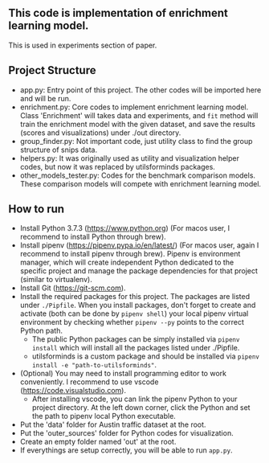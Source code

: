## This code is implementation of enrichment learning model.
This is used in experiments section of paper.

## Project Structure
* app.py: Entry point of this project. The other codes will be imported here and will be run.
* enrichment.py: Core codes to implement enrichment learning model. Class 'Enrichment' will takes data and experiments, and `fit` method will train the enrichment model with the given dataset, and save the results (scores and visualizations) under ./out directory.
* group_finder.py: Not important code, just utility class to find the group structure of snips data.
* helpers.py: It was originally used as utility and visualization helper codes, but now it was replaced by utilsforminds packages.
* other_models_tester.py: Codes for the benchmark comparison models. These comparison models will compete with enrichment learning model.

## How to run
* Install Python 3.7.3 (https://www.python.org) (For macos user, I recommend to install Python through brew).
* Install pipenv (https://pipenv.pypa.io/en/latest/) (For macos user, again I recommend to install pipenv through brew). Pipenv is environment manager, which will create independent Python dedicated to the specific project and manage the package dependencies for that project (similar to virtualenv).
* Install Git (https://git-scm.com).
* Install the required packages for this project. The packages are listed under `./Pipfile`. When you install packages, don't forget to create and activate (both can be done by `pipenv shell`) your local pipenv virtual environment by checking whether `pipenv --py` points to the correct Python path.
    * The public Python packages can be simply installed via `pipenv install` which will install all the packages listed under ./Pipfile.
    * utilsforminds is a custom package and should be installed via `pipenv install -e "path-to-utilsforminds"`.
* (Optional) You may need to install programming editor to work conveniently. I recommend to use vscode (https://code.visualstudio.com).
    * After installing vscode, you can link the pipenv Python to your project directory. At the left down corner, click the Python and set the path to pipenv local Python executable.
* Put the 'data' folder for Austin traffic dataset at the root.
* Put the 'outer_sources' folder for Python codes for visualization.
* Create an empty folder named 'out' at the root. 
* If everythings are setup correctly, you will be able to run `app.py`.